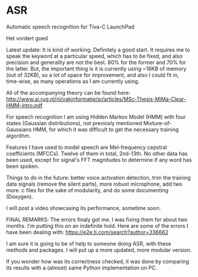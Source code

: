 # ASR
Automatic speech recognition for Tiva-C LaunchPad

Het vordert goed

Latest update: It is kind of working. Definitely a good start. It requires me to speak the keyword at a particular speed, which has to be fixed, and also precision and generality are not the best. 80% for the former and 70% for the latter. But, the important thing is it is currently using ~16KB of memory (out of 32KB), so a lot of space for improvement, and also I could fit in, time-wise, as many operations as I am currently using.

All of the accompanying theory can be found here: http://www.ai.rug.nl/nl/vakinformatie/sr/articles/MSc-Thesis-MiMa-Clear-HMM-intro.pdf

For speech recognition I am using Hidden Markov Model (HMM) with four states (Gaussian distributions), not previosly mentioned Mixture-of-Gaussians HMM, for which it was difficult to get the necessary training algorithm. 

Features I have used to model speech are Mel-frequency cepstral coefficients (MFCCs). Twelve of them in total, 2nd-13th. No other data has been used, except for signal's FFT magnitudes to determine if any word has been spoken.

Things to do in the future: better voice activation detection, trim the training data signals (remove the silent parts), more robust microphone, add two more .c files for the sake of modularity, and do some documenting (Doxygen).

I will post a video showcasing its performance, sometime soon.


FINAL REMARKS: The errors finaly got me. I was fixing them for about two months. I'm putting this on an indefinite hold. 
Here are some of the errors I have been dealing with: https://e2e.ti.com/search?author=336662 

I am sure it is going to be of help to someone doing ASR, with these methods and packages.
I will put up a more updated, more modular version.

If you wonder how was its correctness checked, it was done by comparing its results with a (almost) same Python implementation on PC.
